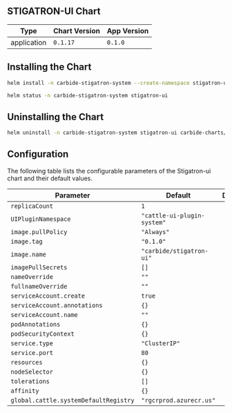 STIGATRON-UI Chart
----------------------------------------------


| Type | Chart Version | App Version |
| ---- | ------------- | ----------- |
| application | `0.1.17` | `0.1.0` |

## Installing the Chart
```bash
helm install -n carbide-stigatron-system --create-namespace stigatron-ui carbide-charts/stigatron-ui
```
```bash
helm status -n carbide-stigatron-system stigatron-ui
```

## Uninstalling the Chart
```bash
helm uninstall -n carbide-stigatron-system stigatron-ui carbide-charts/stigatron-ui
```

## Configuration

The following table lists the configurable parameters of the Stigatron-ui chart and their default values.

| Parameter | Default | Description |
| --------- | ------- | ----------- |
| `replicaCount` | `1` |  |
| `UIPluginNamespace` | `"cattle-ui-plugin-system"` |  |
| `image.pullPolicy` | `"Always"` |  |
| `image.tag` | `"0.1.0"` |  |
| `image.name` | `"carbide/stigatron-ui"` |  |
| `imagePullSecrets` | `[]` |  |
| `nameOverride` | `""` |  |
| `fullnameOverride` | `""` |  |
| `serviceAccount.create` | `true` |  |
| `serviceAccount.annotations` | `{}` |  |
| `serviceAccount.name` | `""` |  |
| `podAnnotations` | `{}` |  |
| `podSecurityContext` | `{}` |  |
| `service.type` | `"ClusterIP"` |  |
| `service.port` | `80` |  |
| `resources` | `{}` |  |
| `nodeSelector` | `{}` |  |
| `tolerations` | `[]` |  |
| `affinity` | `{}` |  |
| `global.cattle.systemDefaultRegistry` | `"rgcrprod.azurecr.us"` |  |

